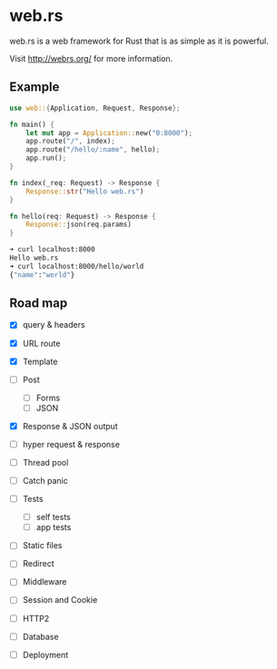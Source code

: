 # web.rs

web.rs is a web framework for Rust that is as simple as it is powerful.

Visit http://webrs.org/ for more information.

## Example

```Rust
use web::{Application, Request, Response};

fn main() {
    let mut app = Application::new("0:8000");
    app.route("/", index);
    app.route("/hello/:name", hello);
    app.run();
}

fn index(_req: Request) -> Response {
    Response::str("Hello web.rs")
}

fn hello(req: Request) -> Response {
    Response::json(req.params)
}
```

``` bash
➜ curl localhost:8000
Hello web.rs
➜ curl localhost:8000/hello/world
{"name":"world"}
```
## Road map

- [x] query & headers
- [x] URL route
- [x] Template
- [ ] Post
    - [ ] Forms
    - [ ] JSON
- [x] Response & JSON output
- [ ] hyper request & response
- [ ] Thread pool
- [ ] Catch panic
- [ ] Tests
    - [ ] self tests
    - [ ] app tests
- [ ] Static files
- [ ] Redirect
- [ ] Middleware
- [ ] Session and Cookie
- [ ] HTTP2
- [ ] Database
- [ ] Deployment

